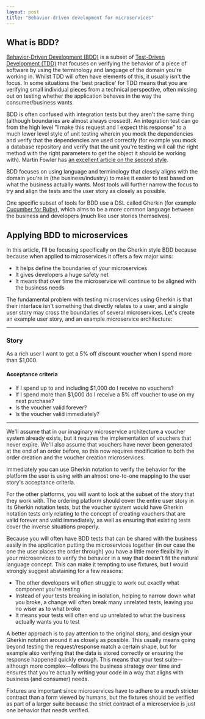 ```yaml
---
layout: post
title: "Behavior-driven development for microservices"
---
```


## What is BDD?

[Behavior-Driven Development (BDD)](https://en.wikipedia.org/wiki/Behavior-driven_development) is a subset of [Test-Driven Development (TDD)](https://en.wikipedia.org/wiki/Test-driven_development) that focuses on verifying the behavior of a piece of software by using the terminology and language of the domain you're working in. Whilst TDD will often have elements of this, it usually isn't the focus. In some situations the 'best practice' for TDD means that you are verifying small individual pieces from a technical perspective, often missing out on testing whether the application behaves in the way the consumer/business wants.

BDD is often confused with integration tests but they aren't the same thing (although boundaries are almost always crossed). An integration test can go from the high level "I make this request and I expect this response" to a much lower level style of unit testing wherein you mock the dependencies and verify that the dependencies are used correctly (for example you mock a database repository and verify that the unit you're testing will call the right method with the right parameters to get the object it should be working with). Martin Fowler has [an excellent article on the second style](http://martinfowler.com/articles/mocksArentStubs.html).

BDD focuses on using language and terminology that closely aligns with the domain you're in (the business/industry) to make it easier to test based on what the business actually wants. Most tools will further narrow the focus to try and align the tests and the user story as closely as possible.

One specific subset of tools for BDD use a DSL called Gherkin (for example [Cucumber for Ruby](https://en.wikipedia.org/wiki/Cucumber_%28software%29)), which aims to be a more common language between the business and developers (much like user stories themselves).

## Applying BDD to microservices

In this article, I'll be focusing specifically on the Gherkin style BDD because because when applied to microservices it offers a few major wins:

* It helps define the boundaries of your microservices
* It gives developers a huge safety net
* It means that over time the microservice will continue to be aligned with the business needs

The fundamental problem with testing microservices using Gherkin is that their interface isn't something that directly relates to a user, and a single user story may cross the boundaries of several microservices. Let's create an example user story, and an example microservice architecture:

---

### Story

As a rich user I want to get a 5% off discount voucher when I spend more than $1,000.

#### Acceptance criteria

* If I spend up to and including $1,000 do I receive no vouchers?
* If I spend more than $1,000 do I receive a 5% off voucher to use on my next purchase?
* Is the voucher valid forever?
* Is the voucher valid immediately?

---

We'll assume that in our imaginary microservice architecture a voucher system already exists, but it requires the implementation of vouchers that never expire. We'll also assume that vouchers have never been generated at the end of an order before, so this now requires modification to both the order creation and the voucher creation microservices.

Immediately you can use Gherkin notation to verify the behavior for the platform the user is using with an almost one-to-one mapping to the user story's acceptance criteria.

For the other platforms, you will want to look at the subset of the story that they work with. The ordering platform should cover the entire user story in its Gherkin notation tests, but the voucher system would have Gherkin notation tests only relating to the concept of creating vouchers that are valid forever and valid immediately, as well as ensuring that existing tests cover the inverse situations properly.

Because you will often have BDD tests that can be shared with the business easily in the application putting the microservices together (in our case the one the user places the order through) you have a little more flexibility in your microservices to verify the behavior in a way that doesn't fit the natural language concept. This can make it tempting to use fixtures, but I would strongly suggest abstaining for a few reasons:

* The other developers will often struggle to work out exactly what component you're testing
* Instead of your tests breaking in isolation, helping to narrow down what you broke, a change will often break many unrelated tests, leaving you no wiser as to what broke
* It means your tests will often end up unrelated to what the business actually wants you to test

A better approach is to pay attention to the original story, and design your Gherkin notation around it as closely as possible. This usually means going beyond testing the request/response match a certain shape, but for example also verifying that the data is stored correctly or ensuring the response happened quickly enough. This means that your test suite—although more complex—follows the business strategy over time and ensures that you're actually writing your code in a way that aligns with business (and consumer) needs.

Fixtures are important since microservices have to adhere to a much stricter contract than a form viewed by humans, but the fixtures should be verified as part of a larger suite because the strict contract of a microservice is just one behavior that needs verified.
